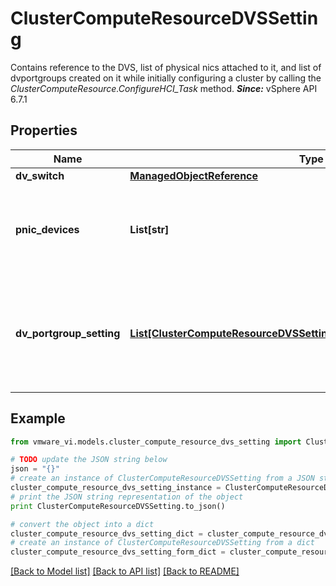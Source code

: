 # ClusterComputeResourceDVSSetting

Contains reference to the DVS, list of physical nics attached to it, and list of dvportgroups created on it while initially configuring a cluster by calling the *ClusterComputeResource.ConfigureHCI_Task* method.  ***Since:*** vSphere API 6.7.1 

## Properties
Name | Type | Description | Notes
------------ | ------------- | ------------- | -------------
**dv_switch** | [**ManagedObjectReference**](ManagedObjectReference.md) |  | 
**pnic_devices** | **List[str]** | List of physical nics attached to the DVS.  ***Since:*** vSphere API 6.7.1  | [optional] 
**dv_portgroup_setting** | [**List[ClusterComputeResourceDVSSettingDVPortgroupToServiceMapping]**](ClusterComputeResourceDVSSettingDVPortgroupToServiceMapping.md) | Describes dvportgroups on the DVS and services residing on each one.  ***Since:*** vSphere API 6.7.1  | [optional] 

## Example

```python
from vmware_vi.models.cluster_compute_resource_dvs_setting import ClusterComputeResourceDVSSetting

# TODO update the JSON string below
json = "{}"
# create an instance of ClusterComputeResourceDVSSetting from a JSON string
cluster_compute_resource_dvs_setting_instance = ClusterComputeResourceDVSSetting.from_json(json)
# print the JSON string representation of the object
print ClusterComputeResourceDVSSetting.to_json()

# convert the object into a dict
cluster_compute_resource_dvs_setting_dict = cluster_compute_resource_dvs_setting_instance.to_dict()
# create an instance of ClusterComputeResourceDVSSetting from a dict
cluster_compute_resource_dvs_setting_form_dict = cluster_compute_resource_dvs_setting.from_dict(cluster_compute_resource_dvs_setting_dict)
```
[[Back to Model list]](../README.md#documentation-for-models) [[Back to API list]](../README.md#documentation-for-api-endpoints) [[Back to README]](../README.md)


